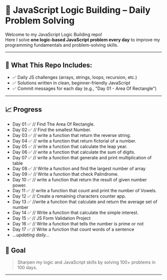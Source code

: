 # 🧠 JavaScript Logic Building – Daily Problem Solving

Welcome to my JavaScript Logic Building repo!  
Here I solve **one logic-based JavaScript problem every day** to improve my programming fundamentals and problem-solving skills.

---

## 📅 What This Repo Includes:

- ✅ Daily JS challenges (arrays, strings, loops, recursion, etc.)
- ✅ Solutions written in clean, beginner-friendly JavaScript
- ✅ Commit messages for each day (e.g., "Day 01 - Area Of Rectangle")

---

## 📈 Progress

- Day 01 ✅ // Find The Area Of Rectangle.
- Day 02 ✅ // Find the smallest Number.
- Day 03 ✅ // write a function that return the reverse string.
- Day 04 ✅ // write a function that return fictorial of a number.
- Day 05 ✅ // write a function that calculate the leap year.
- Day 06 ✅ // write a function that calculate the sum of digits.
- Day 07 ✅ // write a function that generate and print multiplication of table
- Day 08 ✅ // Write a function and find the largest number of array
- Day 09 ✅ // Write a function that check Palindrome.
- Day 10 ✅ // write a function that return the result of given number power.
- Day 11 ✅ // write a function that count and print the number of Vowels.
- Day 12 ✅ // Create a remaining characters counter app.
- Day 13 ✅ //write a function that calculate and return the average set of number
- Day 14 ✅ // Write a function that calculate the simple interest.
- Day 15 ✅ // JS Form Validation Project
- Day 16 ✅ // Write a function that tells the number is prime or not
- Day 17 ✅ // Write a function that count words of a sentence
- _...updating daily..._

## 🚀 Goal

> Sharpen my logic and JavaScript skills by solving 100+ problems in 100 days.

---
